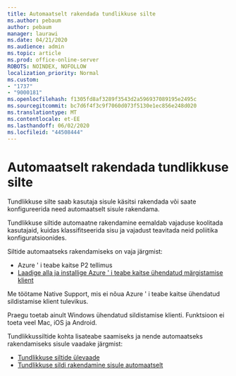```yaml
---
title: Automaatselt rakendada tundlikkuse silte
ms.author: pebaum
author: pebaum
manager: laurawi
ms.date: 04/21/2020
ms.audience: admin
ms.topic: article
ms.prod: office-online-server
ROBOTS: NOINDEX, NOFOLLOW
localization_priority: Normal
ms.custom:
- "1737"
- "9000181"
ms.openlocfilehash: f1305fd8af3289f3543d2a596937089195e2495c
ms.sourcegitcommit: bc7d6f4f3c9f7060d073f5130e1ec856e248d020
ms.translationtype: MT
ms.contentlocale: et-EE
ms.lasthandoff: 06/02/2020
ms.locfileid: "44508444"
---
```

# <a name="auto-apply-sensitivity-labels"></a>Automaatselt rakendada tundlikkuse silte

Tundlikkuse silte saab kasutaja sisule käsitsi rakendada või saate konfigureerida need automaatselt sisule rakendama.

Tundlikkuse siltide automaatne rakendamine eemaldab vajaduse koolitada kasutajaid, kuidas klassifitseerida sisu ja vajadust teavitada neid poliitika konfiguratsioonides.

Siltide automaatseks rakendamiseks on vaja järgmist:

- Azure ' i teabe kaitse P2 tellimus
- [Laadige alla ja installige Azure ' i teabe kaitse ühendatud märgistamise klient](https://docs.microsoft.com/azure/information-protection/rms-client/install-unifiedlabelingclient-app)

Me töötame Native Support, mis ei nõua Azure ' i teabe kaitse ühendatud sildistamise klient tulevikus.

Praegu toetab ainult Windows ühendatud sildistamise klienti.  Funktsioon ei toeta veel Mac, iOS ja Android.

Tundlikkussiltide kohta lisateabe saamiseks ja nende automaatseks rakendamiseks sisule vaadake järgmist:

- [Tundlikkuse siltide ülevaade](https://docs.microsoft.com/microsoft-365/compliance/sensitivity-labels)
- [Tundlikkuse sildi rakendamine sisule automaatselt](https://docs.microsoft.com/office365/securitycompliance/apply_sensitivity_label_automatically)